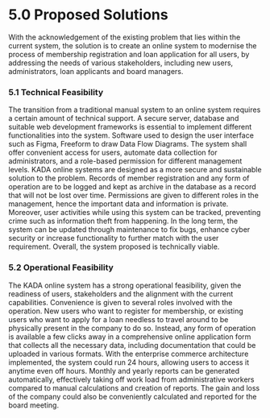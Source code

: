 # 5.0 Proposed Solutions
With the acknowledgement of the existing problem that lies within the current system, the solution is to create an online system to modernise the process of membership registration and loan application for all users, by addressing the needs of various stakeholders, including new users, administrators, loan applicants and board managers.

### 5.1 Technical Feasibility
The transition from a traditional manual system to an online system requires a certain amount of technical support. A secure server, database and suitable web development frameworks is essential to implement different functionalities into the system. Software used to design the user interface such as Figma, Freeform to draw Data Flow Diagrams. The system shall offer convenient access for users, automate data collection for administrators, and a role-based permission for different management levels. KADA online systems are designed as a more secure and sustainable solution to the problem. Records of member registration and any form of operation are to be logged and kept as archive in the database as a record that will not be lost over time. Permissions are given to different roles in the management, hence the important data and information is private. Moreover, user activities while using this system can be tracked, preventing crime such as information theft from happening. In the long term, the system can be updated through maintenance to fix bugs, enhance cyber security or increase functionality to further match with the user requirement. Overall, the system proposed is technically viable.

### 5.2 Operational Feasibility
The KADA online system has a strong operational feasibility, given the readiness of users, stakeholders and the alignment with the current capabilities. Convenience is given to several roles involved with the operation. New users who want to register for membership, or existing users who want to apply for a loan needless to travel around to be physically present in the company to do so. Instead, any form of operation is available a few clicks away in a comprehensive online application form that collects all the necessary data, including documentation that could be uploaded in various formats. With the enterprise commerce architecture implemented, the system could run 24 hours, allowing users to access it anytime even off hours. Monthly and yearly reports can be generated automatically, effectively taking off work load from administrative workers compared to manual calculations and creation of reports. The gain and loss of the company could also be conveniently calculated and reported for the board meeting. 

